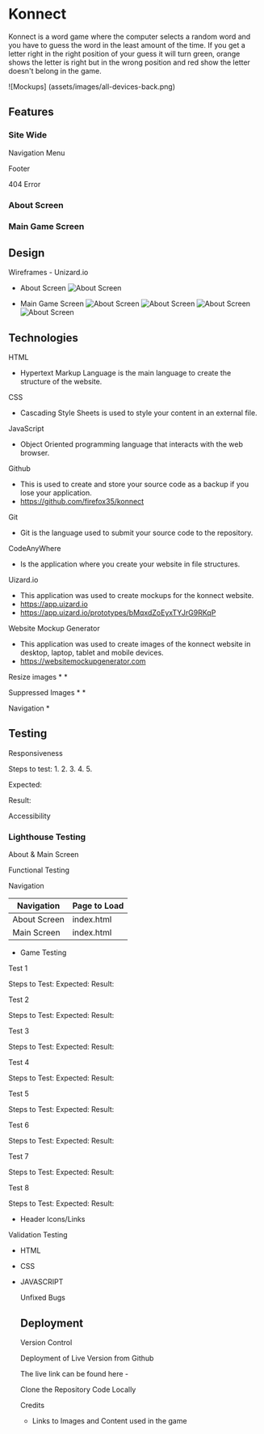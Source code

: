 # Konnect

Konnect is a word game where the computer selects a random word and you have to guess the word in the least amount of the time. If you get a letter right in the right position of your guess it will turn green, orange shows the letter is right but in the wrong position and red show the letter doesn't belong in the game. 


![Mockups] (assets/images/all-devices-back.png)

## Features

### Site Wide

Navigation Menu

Footer

404 Error

### About Screen

### Main Game Screen


## Design

Wireframes - Unizard.io

* About Screen
![About Screen](assets/images/screen1.jpeg)

* Main Game Screen
![About Screen](assets/images/screen2.jpeg)
![About Screen](assets/images/screen3.jpeg)
![About Screen](assets/images/screen4.jpeg)
![About Screen](assets/images/screen5.jpeg)

## Technologies

HTML
* Hypertext Markup Language is the main language to create the structure of the website.

CSS
* Cascading Style Sheets is used to style your content in an external file.

JavaScript
* Object Oriented programming language that interacts with the web browser.

Github
* This is used to create and store your source code as a backup if you lose your application.
* <https://github.com/firefox35/konnect> 

Git
* Git is the language used to submit your source code to the repository.

CodeAnyWhere
* Is the application where you create your website in file structures.

Uizard.io
* This application was used to create mockups for the konnect website.
* <https://app.uizard.io>
* <https://app.uizard.io/prototypes/bMqxdZoEyxTYJrG9RKqP>

Website Mockup Generator
* This application was used to create images of the konnect website in desktop, laptop, tablet and mobile devices.
* <https://websitemockupgenerator.com>

Resize images
*
*

Suppressed Images
*
*

Navigation 
*

## Testing

Responsiveness

Steps to test:
1.
2.
3.
4.
5.

Expected:


Result:


Accessibility



### Lighthouse Testing

About & Main Screen


Functional Testing


Navigation

|     Navigation   |  Page to Load  |
|------------------|----------------|
|   About Screen   |  index.html    |
|   Main  Screen   |  index.html    |

 * Game Testing

 Test 1

 Steps to Test:
 Expected:
 Result:

 Test 2

 Steps to Test:
 Expected:
 Result:

 Test 3

 Steps to Test:
 Expected:
 Result:

 Test 4

 Steps to Test:
 Expected:
 Result:

 Test 5

 Steps to Test:
 Expected:
 Result:

 Test 6

 Steps to Test:
 Expected:
 Result:

 Test 7

 Steps to Test:
 Expected:
 Result:

 Test 8

 Steps to Test:
 Expected:
 Result:

  * Header Icons/Links

  Validation Testing
* HTML
* CSS
* JAVASCRIPT

  Unfixed Bugs

  ## Deployment
  Version Control

  Deployment of Live Version from Github

  The live link can be found here -

  Clone the Repository Code Locally

  Credits
  * Links to Images and Content used in the game

